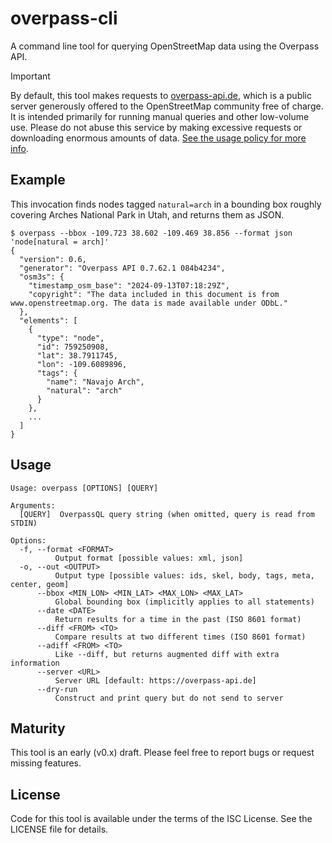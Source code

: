 # overpass-cli

A command line tool for querying OpenStreetMap data using the Overpass API.

> [!IMPORTANT]
> By default, this tool makes requests to [overpass-api.de](https://overpass-api.de/), which is a public server generously offered to the OpenStreetMap community free of charge. It is intended primarily for running manual queries and other low-volume use. Please do not abuse this service by making excessive requests or downloading enormous amounts of data. [See the usage policy for more info](https://dev.overpass-api.de/overpass-doc/en/preface/commons.html).

## Example

This invocation finds nodes tagged `natural=arch` in a bounding box roughly covering Arches National Park in Utah, and returns them as JSON.

```
$ overpass --bbox -109.723 38.602 -109.469 38.856 --format json 'node[natural = arch]'
{
  "version": 0.6,
  "generator": "Overpass API 0.7.62.1 084b4234",
  "osm3s": {
    "timestamp_osm_base": "2024-09-13T07:18:29Z",
    "copyright": "The data included in this document is from www.openstreetmap.org. The data is made available under ODbL."
  },
  "elements": [
    {
      "type": "node",
      "id": 759250908,
      "lat": 38.7911745,
      "lon": -109.6089896,
      "tags": {
        "name": "Navajo Arch",
        "natural": "arch"
      }
    },
    ...
  ]
}
```

## Usage

```
Usage: overpass [OPTIONS] [QUERY]

Arguments:
  [QUERY]  OverpassQL query string (when omitted, query is read from STDIN)

Options:
  -f, --format <FORMAT>
          Output format [possible values: xml, json]
  -o, --out <OUTPUT>
          Output type [possible values: ids, skel, body, tags, meta, center, geom]
      --bbox <MIN_LON> <MIN_LAT> <MAX_LON> <MAX_LAT>
          Global bounding box (implicitly applies to all statements)
      --date <DATE>
          Return results for a time in the past (ISO 8601 format)
      --diff <FROM> <TO>
          Compare results at two different times (ISO 8601 format)
      --adiff <FROM> <TO>
          Like --diff, but returns augmented diff with extra information
      --server <URL>
          Server URL [default: https://overpass-api.de]
      --dry-run
          Construct and print query but do not send to server
````

## Maturity

This tool is an early (v0.x) draft. Please feel free to report bugs or request missing features.

## License

Code for this tool is available under the terms of the ISC License. See the LICENSE file for details.
